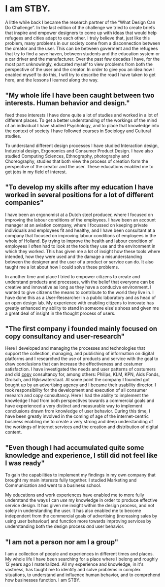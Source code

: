 # I am STBY.

A little while back I became the research partner of the “What Design Can Do Challenge”. In the last edition of the challenge we tried to create briefs that inspire and empower designers to come up with ideas that would help refugees and cities adapt to each other. I truly believe that, just like this problem, many problems in our society come from a disconnection between the creator and the user. This can be between goverment and the refugees that try to find a save haven, between students and the education system or a car driver and the manufacturer. Over the past few decades I have, for the most part unknowingly, educated myself to view problems from both the perspective of the user and the creator.
In order to give you an idea how I enabled myself to do this, I will try to describe the road I have taken to get here, and the lessons I learned along the way.

## "My whole life I have been caught between two interests. Human behavior and design."

feed these interests I have done quite a lot of studies and worked in a lot of different places. To get a better understanding of the workings of the mind of an individual I have studied Psychology, and to place that knowledge into the context of society I have followed courses in Sociology and Cultural studies.

To understand different design processes I have studied Interaction design, Industrial design, Ergonomics and Consumer Product Design. I have also studied Computing Sciences, Ethnography, photography and Choreography, studies that both view the process of creation form the perspective of the creator and the user. These educations enabled me to get jobs in my field of interest.

## "To develop my skills after my education I have worked in several positions for a lot of different companies"

I have been an ergonomist at a Dutch steel producer, where I focused on improving the labour conditions of the employees. I have been an account manager at an aviation company, where I focussed on keeping private individuals and employees fit and healthy, and I have been consultant at a company that focused on improving labour conditions of employees in the whole of Holland. By trying to improve the health and labour condition of employees I often had to look at the tools they use and the environment in which they worked. This has given me a lot of insight how these tools where intended, how they were used and the damage a misunderstanding between the designer and the user of a product or service can do. It also taught me a lot about how I could solve these problems.

In another time and place I tried to empower citizens to create and understand products and processes, with the belief that everyone can be creative and innovative as long as they have a conducive environment. I wanted to give citizens the means to contribute to the world they live in.  I have done this as a User-Researcher in a public laboratory and as head of an open design lab.  My experience with enabling citizens to innovate has greatly enhanced my ability to stand in someone else's shoes and given me a great deal of insight in the thought process of users.

## "The first company i founded mainly focused on copy consultancy and user-research"

Here I developed and managing the processes and technologies that support the collection, managing, and publishing of information on digital platforms and I researched the use of products and service with the goal to draw conclusions that can increase the effectiveness and costumer satisfaction.
I have investigated the needs and user patterns of costumers and did [copy](https://en.wikipedia.org/wiki/Copywriting) consultancy for, among others: Philips, KLM, KPN, Aids Fonds, Grolsch, and Rijkswaterstaat. At some point the company I founded got bought up by an advertising agency and I became their usability director. I took responsibility for the development and execution of all consumer research and copy consultancy. Here I had the ability to implement the knowledge I had from both perspectives towards a commercial goals and have experienced a very distinct and measurable way to implement conclusions drawn from knowledge of user behavior. During this time, I have been greatly involved in the coming of age of the internet-centric business enabling me to create a very strong and deep understanding of the workings of internet services and the creation and distribution of digital content.

## "Even though I had accumulated quite some knowledge and experience, I still did not feel like I was ready"

To gain the capabilities to implement my findings in my own company that brought my main interests fully together. I studied Marketing and Communication and went to a business school.

My educations and work experiences have enabled me to more fully understand the ways I can *use* my knowledge in order to produce effective service design. It has given me insight within the design process, and not solely in understanding the user. It has also enabled me to become independent from the commercial goals of advertising (increasing sales by using user behaviour) and function more towards improving services by understanding both the design process *and* user behavior.

## "I am not a person nor am I a group"

I am a collection of people and experiences in different times and places. My whole life I have been searching for a place where I belong and roughly 12 years ago I materialized. All my experience and knowledge, in it's vastness, has taught me to identify and solve problems in complex situations, to understand and influence human behavior, and to comprehend how businesses function. I am STBY.

